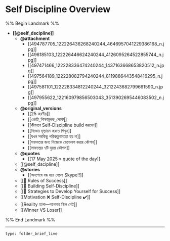 # Self Discipline Overview
%% Begin Landmark %%
- **[[@self_dscipline]]**
	- **@attachment**
		- [[494787705_122226436268240244_4646957041229386168_n.jpg]]
		- [[496185103_122226446624240244_4126095264522855744_n.jpg]]
		- [[497471466_122228336474240244_1437163668653820512_n.jpg]]
		- [[497564189_122228082794240244_8119886443548416295_n.jpg]]
		- [[497581101_122228334812240244_3212243682799661590_n.jpg]]
		- [[497955622_122160979856503043_3513902695446083502_n.jpg]]
	- **@original_versions**
		- [[25 করণীয়]]
		- [[একটি_শিক্ষামূলক_পোস্ট]]
		- [[কীভাবে Self-Discipline build করবেন]]
		- [[নিজের মূল্যায়ন করতে শিখুন]]
		- [[যখন সবকিছু পরিকল্পনামতো হয় না]]
		- [[সফলতার জন্য নিজেকে ডেভেলপ করার কৌশল]]
		- [[সাফল্যের ৭টি দুরন্ত কৌশল]]
	- **@quotes**
		- [[17 May 2025 » quote of the day]]
	- [[@self_dscipline]]
	- **@stories**
		- [[অবশেষে বন্ধ হয়ে গেলো Skype!!]]
	- [[🎯 Rules of Success]]
	- [[🧠 Building Self-Discipline]]
	- [[🚀 Strategies to Develop Yourself for Success]]
	- [[Motivation ❌ Self-Discipline ✔️]]
	- [[Reality হলো—আপনার স্কিল নেই]]
	- [[Winner VS Loser]]

%% End Landmark %%

---
 
```ccard
type: folder_brief_live
```
 
